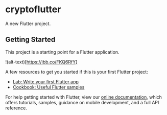 # cryptoflutter

A new Flutter project.

## Getting Started

This project is a starting point for a Flutter application.

!(alt-text)[https://ibb.co/FKQ6RfY]

A few resources to get you started if this is your first Flutter project:

- [Lab: Write your first Flutter app](https://flutter.io/docs/get-started/codelab)
- [Cookbook: Useful Flutter samples](https://flutter.io/docs/cookbook)

For help getting started with Flutter, view our 
[online documentation](https://flutter.io/docs), which offers tutorials, 
samples, guidance on mobile development, and a full API reference.
